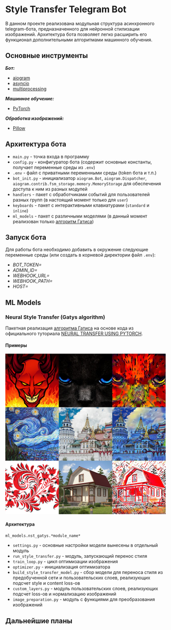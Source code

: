 # Style Transfer Telegram Bot

В данном проекте реализована модульная структура асинхронного telegram-бота, предназначенного для нейронной стилизации изображений. Архитектура бота позволяет легко расширить его функционал дополнительными алгоритмами машинного обучения.

## Основные инструменты

***Бот:***

* [aiogram](https://docs.aiogram.dev/en/latest/)
* [asyncio](https://docs.python.org/3/library/asyncio.html)
* [multiprocessing](https://docs.python.org/3/library/multiprocessing.html)

***Машинное обучение:***

* [PyTorch](https://pytorch.org/)

***Обработка изображений:***

* [Pillow](https://pypi.org/project/Pillow/)

## Архитектура бота

* `main.py` - точка входа в программу
* `config.py` - конфигуратор бота (содержит основные константы, получает переменные среды из `.env`)
* `.env` - файл с приватными переменными среды (token бота и т.п.)
* `bot_init.py` - инициализатор `aiogram.Bot`, `aiogram.Dispatcher`, `aiogram.contrib.fsm_storage.memory.MemoryStorage` для обеспечения доступа к ним из разных модулей
* `handlers` - пакет с обработчиками событий для пользователей разных групп (в настоящий момент только для `user`)
* `keyboards` - пакет с интерактивными клавиатурами (`standard` и `inline`)
* `ml_models` - пакет с различными моделями (в данный момент реализован только [алгоритм Гатиса](https://arxiv.org/abs/1508.06576))

## Запуск бота

Для работы бота необходимо добавить в окружение следующие переменные среды (или создать в корневой директории файл `.env`):

* *BOT_TOKEN=<your telegram bot token>*
* *ADMIN_ID=<your telegram account ID>*
* *WEBHOOK_URL=<your webhook url>*
* *WEBHOOK_PATH=<your webhook path>*
* *HOST=<your host>*

## ML Models

### Neural Style Transfer (Gatys algorithm)

Пакетная реализация [алгоритма Гатиса](https://arxiv.org/abs/1508.06576) на основе кода из официального туториала [NEURAL TRANSFER USING PYTORCH](https://pytorch.org/tutorials/advanced/neural_style_tutorial.html).

#### Примеры

![Результат переноса стиля](https://raw.githubusercontent.com/houlden/style_transfer_telegram_bot/main/examples/nst_gatys/results.jpg)

#### Архитектура

`ml_models.nst_gatys.*module_name*`

* `settings.py` - основные настройки модели вынесены в отдельный модуль
* `run_style_transfer.py` - модуль, запускающий перенос стиля
* `train_loop.py` - цикл оптимизации изображения
* `optimizer.py` - инициализация оптимизатора
* `build_style_transfer_model.py` - сбор модели для переноса стиля из предобученной сети и пользовательских слоев, реализующих подсчет style и content loss-ов
* `custom_layers.py` - модуль пользовательских слоев, реализующих подсчет loss-ов и нормализацию изображений
* `image_preparation.py` - модуль с функциями для преобразования изображений

## Дальнейшие планы
